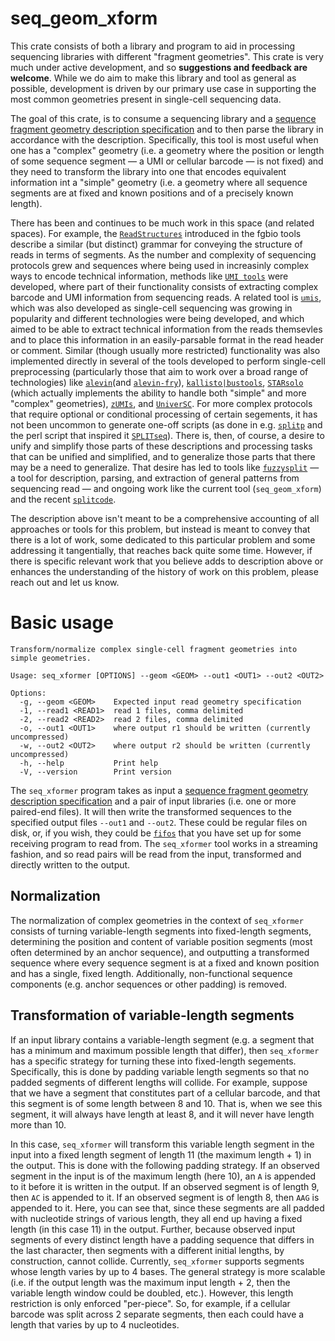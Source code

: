 # seq_geom_xform

This crate consists of both a library and program to aid in processing
sequencing libraries with different "fragment geometries". This crate is very
much under active development, and so **suggestions and feedback are welcome**.
While we do aim to make this library and tool as general as possible,
development is driven by our primary use case in supporting the most common
geometries present in single-cell sequencing data.

The goal of this crate, is to consume a sequencing library and 
a [sequence fragment geometry description specification](https://hackmd.io/@PI7Og0l1ReeBZu_pjQGUQQ/rJMgmvr13)
and to then parse the library in accordance with the description.  Specifically, 
this tool is most useful when one has a "complex" geometry (i.e. a geometry where the 
position or length of some sequence segment — a UMI or cellular barcode — is not fixed) 
and they need to transform the library into one that encodes equivalent information 
int a "simple" geometry (i.e. a geometry where all sequence segments are at fixed 
and known positions and of a precisely known length).

There has been and continues to be much work in this space (and related spaces).  For example, the [`ReadStructures`](https://github.com/fulcrumgenomics/fgbio/wiki/Read-Structures) introduced in the fgbio tools describe a similar (but distinct) grammar for conveying the structure of reads in terms of segments.  As the number and complexity of sequencing protocols grew and sequences where being used in increasinly complex ways to encode technical information, methods like [`UMI tools`](https://pubmed.ncbi.nlm.nih.gov/28100584/) were developed, where part of their functionality consists of extracting complex barcode and UMI information from sequencing reads.  A related tool is [`umis`](https://github.com/vals/umis), which was also developed as single-cell sequencing was growing in popularity and different technologies were being developed, and which aimed to be able to extract technical information from the reads themsevles and to place this information in an easily-parsable format in the read header or comment. Similar (though usually more restricted) functionality was also implemented directly in several of the tools developed to perform single-cell preprocessing (particularly those that aim to work over a broad range of technologies) like [`alevin`](https://genomebiology.biomedcentral.com/articles/10.1186/s13059-019-1670-y)(and [`alevin-fry`](https://www.nature.com/articles/s41592-022-01408-3)), [`kallisto|bustools`](https://www.nature.com/articles/s41587-021-00870-2), [`STARsolo`](https://www.biorxiv.org/content/10.1101/2021.05.05.442755v1) (which actually implements the ability to handle both "simple" and more "complex" geometries), [`zUMIs`](https://academic.oup.com/gigascience/article/7/6/giy059/5005022), and [`UniverSC`](https://www.nature.com/articles/s41467-022-34681-z).  For more complex protocols that require optional or conditional processing of certain segements, it has not been uncommon to generate one-off scripts (as done in e.g. [`splitp`](https://github.com/COMBINE-lab/splitp) and the perl script that inspired it [`SPLITseq`](https://github.com/jeremymsimon/SPLITseq)).  There is, then, of course, a desire to unify and simplify those parts of these descriptions and processing tasks that can be unified and simplified, and to generalize those parts that there may be a need to generalize.  That desire has led to tools like [`fuzzysplit`](https://peerj.com/articles/7170/) — a tool for description, parsing, and extraction of general patterns from sequencing read — and ongoing work like the current tool (`seq_geom_xform`) and the recent [`splitcode`](https://www.biorxiv.org/content/10.1101/2023.03.20.533521v1).

The description above isn't meant to be a comprehensive accounting of all approaches or tools for this problem, but instead is meant to convey that there is a lot of work, some dedicated to this particular problem and some addressing it tangentially, that reaches back quite some time.  However, if there is specific relevant work that you believe adds to description above or enhances the understanding of the history of work on this problem, please reach out and let us know.

# Basic usage

```
Transform/normalize complex single-cell fragment geometries into simple geometries.

Usage: seq_xformer [OPTIONS] --geom <GEOM> --out1 <OUT1> --out2 <OUT2>

Options:
  -g, --geom <GEOM>    Expected input read geometry specification
  -1, --read1 <READ1>  read 1 files, comma delimited
  -2, --read2 <READ2>  read 2 files, comma delimited
  -o, --out1 <OUT1>    where output r1 should be written (currently uncompressed)
  -w, --out2 <OUT2>    where output r2 should be written (currently uncompressed)
  -h, --help           Print help
  -V, --version        Print version
```

The `seq_xformer` program takes as input a [sequence fragment geometry
description specification](https://hackmd.io/@PI7Og0l1ReeBZu_pjQGUQQ/rJMgmvr13)
and a pair of input libraries (i.e. one or more paired-end files).  It will
then write the transformed sequences to the specified output files `--out1` and
`--out2`.  These could be regular files on disk, or, if you wish, they could be
[`fifos`](https://www.ibm.com/docs/en/aix/7.1?topic=m-mkfifo-command) that you
have set up for some receiving program to read from. The `seq_xformer` tool works 
in a streaming fashion, and so read pairs will be read from the input, transformed
and directly written to the output.


## Normalization

The normalization of complex geometries in the context of `seq_xformer` consists of 
turning variable-length segments into fixed-length segments, determining the position 
and content of variable position segments (most often determined by an anchor sequence),
and outputting a transformed sequence where every sequence segment is at a fixed and 
known position and has a single, fixed length.  Additionally, non-functional sequence 
components (e.g. anchor sequences or other padding) is removed.

## Transformation of variable-length segments

If an input library contains a variable-length segment (e.g. a segment that has
a minimum and maximum possible length that differ), then `seq_xformer` has a
specific strategy for turning these into fixed-length segements.  Specifically,
this is done by padding variable length segments so that no padded segments of
different lengths will collide.  For example, suppose that we have a segment
that constitutes part of a cellular barcode, and that this segment is of some
length between 8 and 10.  That is, when we see this segment, it will always have
length at least 8, and it will never have length more than 10.

In this case, `seq_xformer` will transform this variable length segment in the 
input into a fixed length segment of length 11 (the maximum length + 1) in the 
output.  This is done with the following padding strategy.  If an observed
segment in the input is of the maximum length (here 10), an `A` is appended
to it before it is written in the output.  If an observed segment is of length 
9, then `AC` is appended to it.  If an observed segment is of length 8, then 
`AAG` is appended to it.  Here, you can see that, since these segments are 
all padded with nucleotide strings of various length, they all end up having 
a fixed length (in this case 11) in the output.  Further, because observed
 input segments of every distinct length have a padding sequence that differs
 in the last character, then segments with a different initial lengths, 
 by construction, cannot collide.  Currently, `seq_xformer` supports segments
 whose length varies by up to 4 bases.  The general strategy is more scalable 
 (i.e. if the output length was the maximum input length + 2, then the variable 
 length window could be doubled, etc.).  However, this length restriction is 
 only enforced "per-piece".  So, for example, if a cellular barcode was split 
 across 2 separate segments, then each could have a length that varies by 
 up to 4 nucleotides.
